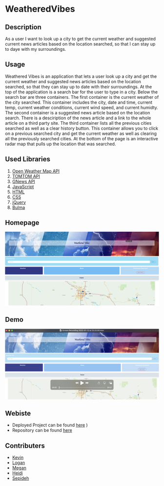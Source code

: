 # WeatheredVibes

## Description

As a user I want to look up a city to get the current weather and suggested current news articles based on the location searched, so that I can stay up to daye with my surroundings.

## Usage

Weathered Vibes is an application that lets a user look up a city and get the current weather and suggested news articles based on the location searched, so that they can stay up to date with their surroundings. At the top of the application is a search bar for the user to type in a city. Below the search bar are three containers. The first container is the current weather of the city searched. This container includes the city, date and time, current temp, current weather conditions, current wind speed, and current humidty. The second container is a suggested news article based on the location search. There is a desciription of the news article and a link to the whole article on a third party site. The third container lists all the previous cities searched as well as a clear history button. This container allows you to click on a previous searched city and get the current weather as well as clearing all the previously searched cities. At the bottom of the page is an interactive radar map that pulls up the location that was searched.

## Used Libraries

1. [Open Weather Map API](https://openweathermap.org/api/one-call-api)
2. [TOMTOM API](https://developer.tomtom.com/map-display-api/documentation/product-information/introduction)
3. [GNews API](https://gnews.io/docs/v4#introduction)
4. [JavaScript](https://www.javascript.com/)
5. [HTML](https://html.com/)
6. [CSS](https://developer.mozilla.org/en-US/docs/Web/CSS)
7. [jQuery](https://jquery.com/)
8. [Bulma](https://bulma.io/)

## Homepage

![plot](assets/images/homepage.png)

## Demo

[![Watch the demo](assets/images/demo.png)](assets/images/demo.mov)

## Webiste

- Deployed Project can be found [here](https://sepidehayani.github.io/WeatheredVibes/)
)
- Repository can be found [here](https://github.com/SepidehAyani/WeatheredVibes)

## Contributers

- [Kevin](https://github.com/Kawilder)
- [Logan](https://github.com/ldonald6)
- [Megan](https://github.com/Metelak)
- [Heidi](https://github.com/hmailahn)
- [Sepideh](https://github.com/SepidehAyani)

